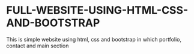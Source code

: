 # FULL-WEBSITE-USING-HTML-CSS-AND-BOOTSTRAP
This is simple website using html, css and bootstrap in which portfolio, contact and main section 

